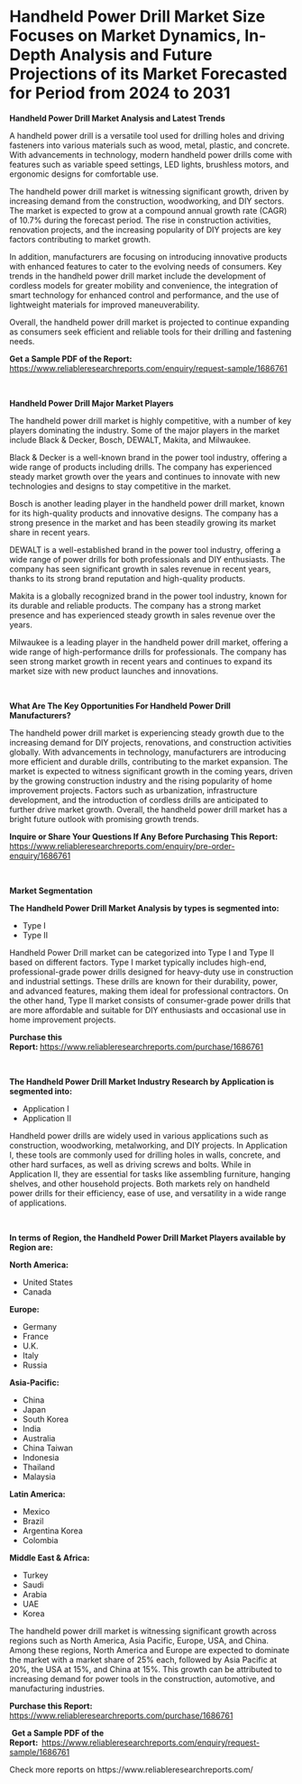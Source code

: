 <p><h1>Handheld Power Drill Market Size Focuses on Market Dynamics, In-Depth Analysis and Future Projections of its Market Forecasted for Period from 2024 to 2031</h1></p><p><strong>Handheld Power Drill Market Analysis and Latest Trends</strong></p>
<p><p>A handheld power drill is a versatile tool used for drilling holes and driving fasteners into various materials such as wood, metal, plastic, and concrete. With advancements in technology, modern handheld power drills come with features such as variable speed settings, LED lights, brushless motors, and ergonomic designs for comfortable use.</p><p>The handheld power drill market is witnessing significant growth, driven by increasing demand from the construction, woodworking, and DIY sectors. The market is expected to grow at a compound annual growth rate (CAGR) of 10.7% during the forecast period. The rise in construction activities, renovation projects, and the increasing popularity of DIY projects are key factors contributing to market growth.</p><p>In addition, manufacturers are focusing on introducing innovative products with enhanced features to cater to the evolving needs of consumers. Key trends in the handheld power drill market include the development of cordless models for greater mobility and convenience, the integration of smart technology for enhanced control and performance, and the use of lightweight materials for improved maneuverability.</p><p>Overall, the handheld power drill market is projected to continue expanding as consumers seek efficient and reliable tools for their drilling and fastening needs.</p></p>
<p><strong>Get a Sample PDF of the Report:&nbsp;</strong> <a href="https://www.reliableresearchreports.com/enquiry/request-sample/1686761">https://www.reliableresearchreports.com/enquiry/request-sample/1686761</a></p>
<p>&nbsp;</p>
<p><strong>Handheld Power Drill Major Market Players</strong></p>
<p><p>The handheld power drill market is highly competitive, with a number of key players dominating the industry. Some of the major players in the market include Black & Decker, Bosch, DEWALT, Makita, and Milwaukee.</p><p>Black & Decker is a well-known brand in the power tool industry, offering a wide range of products including drills. The company has experienced steady market growth over the years and continues to innovate with new technologies and designs to stay competitive in the market.</p><p>Bosch is another leading player in the handheld power drill market, known for its high-quality products and innovative designs. The company has a strong presence in the market and has been steadily growing its market share in recent years.</p><p>DEWALT is a well-established brand in the power tool industry, offering a wide range of power drills for both professionals and DIY enthusiasts. The company has seen significant growth in sales revenue in recent years, thanks to its strong brand reputation and high-quality products.</p><p>Makita is a globally recognized brand in the power tool industry, known for its durable and reliable products. The company has a strong market presence and has experienced steady growth in sales revenue over the years.</p><p>Milwaukee is a leading player in the handheld power drill market, offering a wide range of high-performance drills for professionals. The company has seen strong market growth in recent years and continues to expand its market size with new product launches and innovations.</p></p>
<p>&nbsp;</p>
<p><strong>What Are The Key Opportunities For Handheld Power Drill Manufacturers?</strong></p>
<p><p>The handheld power drill market is experiencing steady growth due to the increasing demand for DIY projects, renovations, and construction activities globally. With advancements in technology, manufacturers are introducing more efficient and durable drills, contributing to the market expansion. The market is expected to witness significant growth in the coming years, driven by the growing construction industry and the rising popularity of home improvement projects. Factors such as urbanization, infrastructure development, and the introduction of cordless drills are anticipated to further drive market growth. Overall, the handheld power drill market has a bright future outlook with promising growth trends.</p></p>
<p><strong>Inquire or Share Your Questions If Any Before Purchasing This Report:</strong> <a href="https://www.reliableresearchreports.com/enquiry/pre-order-enquiry/1686761">https://www.reliableresearchreports.com/enquiry/pre-order-enquiry/1686761</a></p>
<p>&nbsp;</p>
<p><strong>Market Segmentation</strong></p>
<p><strong>The Handheld Power Drill Market Analysis by types is segmented into:</strong></p>
<p><ul><li>Type I</li><li>Type II</li></ul></p>
<p><p>Handheld Power Drill market can be categorized into Type I and Type II based on different factors. Type I market typically includes high-end, professional-grade power drills designed for heavy-duty use in construction and industrial settings. These drills are known for their durability, power, and advanced features, making them ideal for professional contractors. On the other hand, Type II market consists of consumer-grade power drills that are more affordable and suitable for DIY enthusiasts and occasional use in home improvement projects.</p></p>
<p><strong>Purchase this Report:&nbsp;</strong><a href="https://www.reliableresearchreports.com/purchase/1686761">https://www.reliableresearchreports.com/purchase/1686761</a></p>
<p>&nbsp;</p>
<p><strong>The Handheld Power Drill Market Industry Research by Application is segmented into:</strong></p>
<p><ul><li>Application I</li><li>Application II</li></ul></p>
<p><p>Handheld power drills are widely used in various applications such as construction, woodworking, metalworking, and DIY projects. In Application I, these tools are commonly used for drilling holes in walls, concrete, and other hard surfaces, as well as driving screws and bolts. While in Application II, they are essential for tasks like assembling furniture, hanging shelves, and other household projects. Both markets rely on handheld power drills for their efficiency, ease of use, and versatility in a wide range of applications.</p></p>
<p>&nbsp;</p>
<p><strong>In terms of Region, the Handheld Power Drill Market Players available by Region are:</strong></p>
<p>
    <p> <strong> North America: </strong>
        <ul>
            <li>United States</li>
            <li>Canada</li>
        </ul>
        </p> 
    <p> <strong> Europe: </strong>
        <ul>
            <li>Germany</li>
            <li>France</li>
            <li>U.K.</li>
            <li>Italy</li>
            <li>Russia</li>
        </ul>
        </p> 
    <p> <strong> Asia-Pacific: </strong>
        <ul>
            <li>China</li>
            <li>Japan</li>
            <li>South Korea</li>
            <li>India</li>
            <li>Australia</li>
            <li>China Taiwan</li>
            <li>Indonesia</li>
            <li>Thailand</li>
            <li>Malaysia</li>
        </ul>
        </p> 
    <p> <strong> Latin America: </strong>
        <ul>
            <li>Mexico</li>
            <li>Brazil</li>
            <li>Argentina Korea</li>
            <li>Colombia</li>
        </ul>
        </p> 
    <p> <strong> Middle East & Africa: </strong>
        <ul>
            <li>Turkey</li>
            <li>Saudi</li>
            <li>Arabia</li>
            <li>UAE</li>
            <li>Korea</li>
        </ul>
    </p>
    </p>
<p><p>The handheld power drill market is witnessing significant growth across regions such as North America, Asia Pacific, Europe, USA, and China. Among these regions, North America and Europe are expected to dominate the market with a market share of 25% each, followed by Asia Pacific at 20%, the USA at 15%, and China at 15%. This growth can be attributed to increasing demand for power tools in the construction, automotive, and manufacturing industries.</p></p>
<p><strong>Purchase this Report: </strong><a href="https://www.reliableresearchreports.com/purchase/1686761">https://www.reliableresearchreports.com/purchase/1686761</a></p>
<p>&nbsp;<strong>Get a Sample PDF of the Report:&nbsp;&nbsp;</strong><a href="https://www.reliableresearchreports.com/enquiry/request-sample/1686761">https://www.reliableresearchreports.com/enquiry/request-sample/1686761</a></p>
<p><strong></strong></p>
<p>Check more reports on https://www.reliableresearchreports.com/</p>